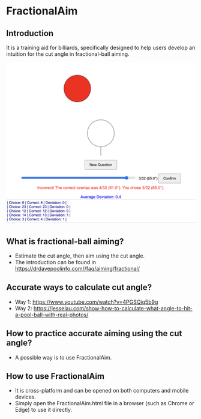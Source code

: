 # FractionalAim

## Introduction
It is a training aid for billiards, specifically designed to help users develop an intuition for the cut angle in fractional-ball aiming.

<img src="examples.jpg" width="600" />

## What is fractional-ball aiming?
- Estimate the cut angle, then aim using the cut angle.
- The introduction can be found in https://drdavepoolinfo.com//faq/aiming/fractional/

## Accurate ways to calculate cut angle?
- Way 1: https://www.youtube.com/watch?v=4PGSQiq5b9g
- Way 2: https://jesselau.com/show-how-to-calculate-what-angle-to-hit-a-pool-ball-with-real-photos/

## How to practice accurate aiming using the cut angle?
- A possible way is to use FractionalAim.

## How to use FractionalAim
- It is cross-platform and can be opened on both computers and mobile devices. 
- Simply open the FractionalAim.html file in a browser (such as Chrome or Edge) to use it directly.
